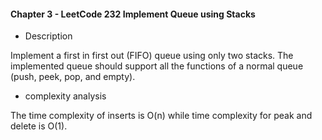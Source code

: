 #### Chapter 3 - LeetCode 232 Implement Queue using Stacks
* Description

Implement a first in first out (FIFO) queue using only two stacks. The implemented queue should support all the functions of a normal queue (push, peek, pop, and empty).

* complexity analysis

The time complexity of inserts is O(n) while time complexity for peak and delete is O(1). 
